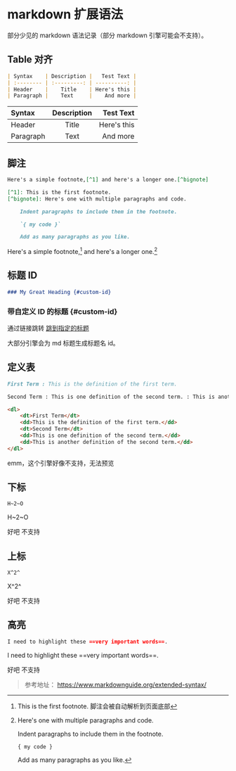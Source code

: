 # markdown 扩展语法

部分少见的 markdown 语法记录（部分 markdown 引擎可能会不支持）。

## Table 对齐

```md
| Syntax    | Description |   Test Text |
| :-------- | :---------: | ----------: |
| Header    |    Title    | Here's this |
| Paragraph |    Text     |    And more |
```

| Syntax    | Description |   Test Text |
| :-------- | :---------: | ----------: |
| Header    |    Title    | Here's this |
| Paragraph |    Text     |    And more |

## 脚注

```md
Here's a simple footnote,[^1] and here's a longer one.[^bignote]

[^1]: This is the first footnote.
[^bignote]: Here's one with multiple paragraphs and code.

    Indent paragraphs to include them in the footnote.

    `{ my code }`

    Add as many paragraphs as you like.
```

Here's a simple footnote,[^1] and here's a longer one.[^bignote]

[^1]: This is the first footnote. 脚注会被自动解析到页面底部
[^bignote]: Here's one with multiple paragraphs and code.

    Indent paragraphs to include them in the footnote.

    `{ my code }`

    Add as many paragraphs as you like.

## 标题 ID

```md
### My Great Heading {#custom-id}
```

### 带自定义 ID 的标题 {#custom-id}

通过链接跳转 [跳到指定的标题](#custom-id)

大部分引擎会为 md 标题生成标题名 id。

## 定义表

```md
First Term : This is the definition of the first term.

Second Term : This is one definition of the second term. : This is another definition of the second term.
```

```html
<dl>
    <dt>First Term</dt>
    <dd>This is the definition of the first term.</dd>
    <dt>Second Term</dt>
    <dd>This is one definition of the second term.</dd>
    <dd>This is another definition of the second term.</dd>
</dl>
```

emm，这个引擎好像不支持，无法预览

## 下标

```md
H~2~O
```

H~2~O

好吧 不支持

## 上标

```md
X^2^
```

X^2^

好吧 不支持

## 高亮

```md
I need to highlight these ==very important words==.
```

I need to highlight these ==very important words==.

好吧 不支持

> 参考地址： https://www.markdownguide.org/extended-syntax/
